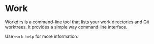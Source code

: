 # Work

Workdirs is a command-line tool that lists your work directories and Git
worktrees. It provides a simple way command line interface.

Use `work help` for more information.
